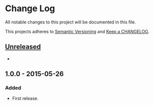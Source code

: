 # Change Log

All notable changes to this project will be documented in this file.

This projects adheres to [Semantic Versioning](http://semver.org/) and [Keep a CHANGELOG](http://keepachangelog.com/).

## [Unreleased][unreleased]
- 

## 1.0.0 - 2015-05-26

### Added
- First release.

[unreleased]: https://github.com/wp-pay-extensions/membership/compare/1.0.0...HEAD
